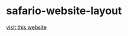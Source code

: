 # safario-website-layout
<a href="https://safario-website-layout.netlify.com/">visit this website</a>
